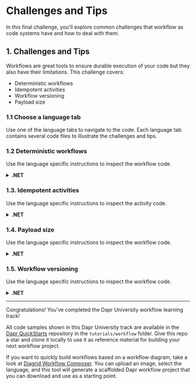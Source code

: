 # Challenges and Tips

In this final challenge, you'll explore common challenges that workflow as code systems have and how to deal with them.

## 1. Challenges and Tips

Workflows are great tools to ensure durable execution of your code but they also have their limitations. This challenge covers:

- Deterministic workflows
- Idempotent activities
- Workflow versioning
- Payload size

### 1.1 Choose a language tab

Use one of the language tabs to navigate to the code. Each language tab contains several code files to illustrate the challenges and tips.

### 1.2 Deterministic workflows

Use the language specific instructions to inspect the workflow code.

<details>
   <summary><b>.NET</b></summary>

Navigate to the `DeterministicWorkflow.cs` file.

</details>

### 1.3. Idempotent activities

Use the language specific instructions to inspect the activity code.

<details>
   <summary><b>.NET</b></summary>

Navigate to the `IdempotentActivity.cs` file.

</details>

### 1.4. Payload size

Use the language specific instructions to inspect the workflow code.

<details>
   <summary><b>.NET</b></summary>

Navigate to the `PayloadSizeWorkflow.cs` file.

</details>

### 1.5. Workflow versioning

Use the language specific instructions to inspect the workflow code.

<details>
   <summary><b>.NET</b></summary>

Navigate to the `VersioningWorkflow.cs` file.

</details>

---

Congratulations! You've completed the Dapr University workflow learning track!

All code samples shown in this Dapr University track are available in the [Dapr QuickStarts](https://github.com/dapr/quickstarts/) repository in the `tutorials/workflow` folder. Give this repo a star and clone it locally to use it as reference material for building your next workflow project.

If you want to quickly build workflows based on a workflow diagram, take a look at [Diagrid Workflow Composer](https://diagrid.ws/workflows). You can upload an image, select the language, and this tool will generate a scaffolded Dapr workflow project that you can download and use as a starting point.
